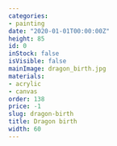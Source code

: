 ```yaml
---
categories:
- painting
date: "2020-01-01T00:00:00Z"
height: 85
id: 0
inStock: false
isVisible: false
mainImage: dragon_birth.jpg
materials:
- acrylic
- canvas
order: 138
price: -1
slug: dragon-birth
title: Dragon birth
width: 60
---
```


